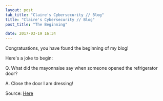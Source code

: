 ```yaml
---
layout: post
tab_title: "Claire's Cybersecurity // Blog"
title: "Claire's Cybersecurity // Blog"
post_title: "The Beginning"

date: 2017-03-19 16:34
---
```


Congratuations, you have found the beginning of my blog!

Here's a joke to begin:

Q. What did the mayonnaise say when someone opened the refrigerator door?

A. Close the door I am dressing!

Source: [Here](http://www.greatcleanjokes.com/jokes/kids-jokes/corny-jokes/ "Corny joke, I know.")
